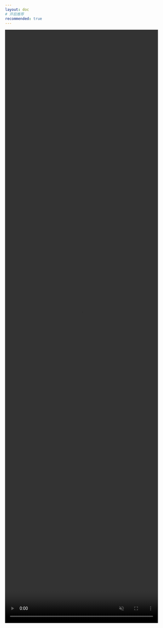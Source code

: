 ```yaml
---
layout: doc
# 开启推荐
recommended: true
---
```


<div style="width: 100%;height:50%;" class="grid grid-cols-1 gap-4">
  <video controls muted autoplay loop width="100%" height="100%" >
    <source src="/videos/QQ_20240105143902.mp4" type="video/mp4">
  </video>
</div>
